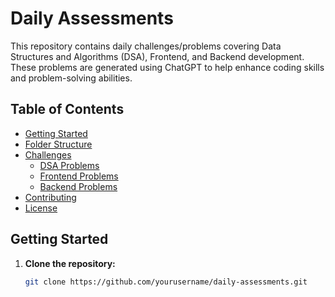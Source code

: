 # Daily Assessments

This repository contains daily challenges/problems covering Data Structures and Algorithms (DSA), Frontend, and Backend development. These problems are generated using ChatGPT to help enhance coding skills and problem-solving abilities.

## Table of Contents

- [Getting Started](#getting-started)
- [Folder Structure](#folder-structure)
- [Challenges](#challenges)
  - [DSA Problems](#dsa-problems)
  - [Frontend Problems](#frontend-problems)
  - [Backend Problems](#backend-problems)
- [Contributing](#contributing)
- [License](#license)

## Getting Started

1. **Clone the repository:**
   ```bash
   git clone https://github.com/yourusername/daily-assessments.git

